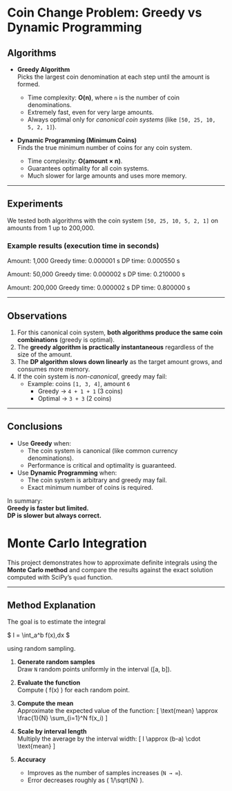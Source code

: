 # Coin Change Problem: Greedy vs Dynamic Programming

## Algorithms
- **Greedy Algorithm**  
  Picks the largest coin denomination at each step until the amount is formed.  
  - Time complexity: **O(n)**, where `n` is the number of coin denominations.  
  - Extremely fast, even for very large amounts.  
  - Always optimal only for *canonical coin systems* (like `[50, 25, 10, 5, 2, 1]`).

- **Dynamic Programming (Minimum Coins)**  
  Finds the true minimum number of coins for any coin system.  
  - Time complexity: **O(amount × n)**.  
  - Guarantees optimality for all coin systems.  
  - Much slower for large amounts and uses more memory.

---

## Experiments

We tested both algorithms with the coin system `[50, 25, 10, 5, 2, 1]` on amounts from 1 up to 200,000.

### Example results (execution time in seconds)

Amount: 1,000
Greedy time: 0.000001 s
DP time: 0.000550 s

Amount: 50,000
Greedy time: 0.000002 s
DP time: 0.210000 s

Amount: 200,000
Greedy time: 0.000002 s
DP time: 0.800000 s


---

## Observations
1. For this canonical coin system, **both algorithms produce the same coin combinations** (greedy is optimal).
2. The **greedy algorithm is practically instantaneous** regardless of the size of the amount.
3. The **DP algorithm slows down linearly** as the target amount grows, and consumes more memory.
4. If the coin system is *non-canonical*, greedy may fail:
   - Example: coins `[1, 3, 4]`, amount `6`  
     - Greedy → `4 + 1 + 1` (3 coins)  
     - Optimal → `3 + 3` (2 coins)

---

## Conclusions
- Use **Greedy** when:
  - The coin system is canonical (like common currency denominations).
  - Performance is critical and optimality is guaranteed.
- Use **Dynamic Programming** when:
  - The coin system is arbitrary and greedy may fail.
  - Exact minimum number of coins is required.

In summary:  
**Greedy is faster but limited.**  
**DP is slower but always correct.**

# Monte Carlo Integration

This project demonstrates how to approximate definite integrals using the **Monte Carlo method** and compare the results against the exact solution computed with SciPy’s `quad` function.

---

## Method Explanation

The goal is to estimate the integral

$ I = \int_a^b f(x)\,dx $

using random sampling.

1. **Generate random samples**  
   Draw `N` random points uniformly in the interval \([a, b]\).

2. **Evaluate the function**  
   Compute \( f(x) \) for each random point.

3. **Compute the mean**  
   Approximate the expected value of the function:
   \[
   \text{mean} \approx \frac{1}{N} \sum_{i=1}^N f(x_i)
   \]

4. **Scale by interval length**  
   Multiply the average by the interval width:
   \[
   I \approx (b-a) \cdot \text{mean}
   \]

5. **Accuracy**  
   - Improves as the number of samples increases (`N → ∞`).  
   - Error decreases roughly as \( 1/\sqrt{N} \).  
